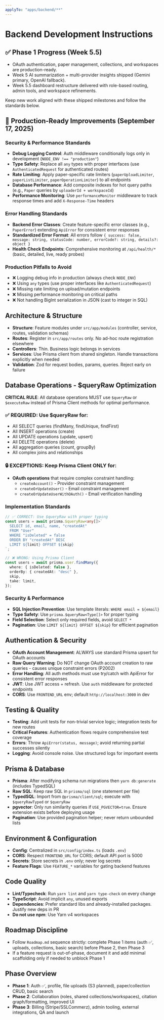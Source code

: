 ```yaml
---
applyTo: "apps/backend/**"
---
```


# Backend Development Instructions

## ✅ Phase 1 Progress (Week 5.5)

- OAuth authentication, paper management, collections, and workspaces are production-ready.
- Week 5 AI summarization + multi-provider insights shipped (Gemini primary, OpenAI fallback).
- Week 5.5 dashboard restructure delivered with role-based routing, admin tools, and workspace refinements.

Keep new work aligned with these shipped milestones and follow the standards below.

## 🚀 Production-Ready Improvements (September 17, 2025)

### Security & Performance Standards

- **Debug Logging Control**: Auth middleware conditionally logs only in development (`NODE_ENV !== "production"`)
- **Type Safety**: Replace all `any` types with proper interfaces (use `AuthenticatedRequest` for authenticated routes)
- **Rate Limiting**: Apply paper-specific rate limiters (`paperUploadLimiter`, `paperListLimiter`, `paperOperationLimiter`) to all endpoints
- **Database Performance**: Add composite indexes for hot query paths (e.g., `Paper` queries by `uploaderId + workspaceId`)
- **Performance Monitoring**: Use `performanceMonitor` middleware to track response times and add `X-Response-Time` headers

### Error Handling Standards

- **Backend Error Classes**: Create feature-specific error classes (e.g., `PaperError`) extending `ApiError` for consistent error responses
- **Standardized Error Format**: All errors follow `{ success: false, message: string, statusCode: number, errorCode?: string, details?: object }`
- **Health Check Endpoints**: Comprehensive monitoring at `/api/health/*` (basic, detailed, live, ready probes)

### Production Pitfalls to Avoid

- ❌ Logging debug info in production (always check `NODE_ENV`)
- ❌ Using `any` types (use proper interfaces like `AuthenticatedRequest`)
- ❌ Missing rate limiting on upload/mutation endpoints
- ❌ Missing performance monitoring on critical paths
- ❌ Not handling BigInt serialization in JSON (cast to integer in SQL)

## Architecture & Structure

- **Structure**: Feature modules under `src/app/modules` (controller, service, routes, validation schemas)
- **Routes**: Register in `src/app/routes` only. No ad-hoc route registration elsewhere
- **Controllers**: Thin. Business logic belongs in services
- **Services**: Use Prisma client from shared singleton. Handle transactions explicitly when needed
- **Validation**: Zod for request bodies, params, queries. Reject early on failure

## Database Operations - $queryRaw Optimization

**CRITICAL RULE**: All database operations MUST use `$queryRaw` or `$executeRaw` instead of Prisma Client methods for optimal performance.

### ✅ REQUIRED: Use $queryRaw for:

- All SELECT queries (findMany, findUnique, findFirst)
- All INSERT operations (create)
- All UPDATE operations (update, upsert)
- All DELETE operations (delete)
- All aggregation queries (count, groupBy)
- All complex joins and relationships

### 🔒 EXCEPTIONS: Keep Prisma Client ONLY for:

- **OAuth operations** that require complex constraint handling:
  - `createAccount()` - Provider constraint management
  - `createOrUpdateUser()` - Email constraint management
  - `createOrUpdateUserWithOAuth()` - Email verification handling

### Implementation Standards

```typescript
// ✅ CORRECT: Use $queryRaw with proper typing
const users = await prisma.$queryRaw<any[]>`
  SELECT id, email, name, "createdAt"
  FROM "User"
  WHERE "isDeleted" = false
  ORDER BY "createdAt" DESC
  LIMIT ${limit} OFFSET ${skip}
`;

// ❌ WRONG: Using Prisma Client
const users = await prisma.user.findMany({
  where: { isDeleted: false },
  orderBy: { createdAt: "desc" },
  skip,
  take: limit,
});
```

### Security & Performance

- **SQL Injection Prevention**: Use template literals: `WHERE email = ${email}`
- **Type Safety**: Use `prisma.$queryRaw<Type[]>` for proper typing
- **Field Selection**: Select only required fields, avoid `SELECT *`
- **Pagination**: Use `LIMIT ${limit} OFFSET ${skip}` for efficient pagination

## Authentication & Security

- **OAuth Account Management**: ALWAYS use standard Prisma upsert for OAuth accounts
- **Raw Query Warning**: Do NOT change OAuth account creation to raw queries - causes unique constraint errors (P2002)
- **Error Handling**: All auth methods must use try/catch with ApiError for consistent error responses
- **JWT**: Use JWT access + refresh. Use `auth` middleware for protected endpoints
- **CORS**: Use `FRONTEND_URL` env; default `http://localhost:3000` in dev

## Testing & Quality

- **Testing**: Add unit tests for non-trivial service logic; integration tests for new routes
- **Critical Features**: Authentication flows require comprehensive test coverage
- **Errors**: Throw `ApiError(status, message)`; avoid returning partial successes silently
- **Logging**: Avoid console noise. Use structured logs for important events

## Prisma & Database

- **Prisma**: After modifying schema run migrations then `yarn db:generate` (includes TypedSQL)
- **Raw SQL**: Keep raw SQL in `prisma/sql` (one statement per file)
- **TypedSQL**: Import from `@prisma/client/sql`; execute with `$queryRawTyped` or `$queryRaw`
- **pgvector**: Only run similarity queries if `USE_PGVECTOR=true`. Ensure extension exists before deploying usage
- **Pagination**: Use provided pagination helper; never return unbounded lists

## Environment & Configuration

- **Config**: Centralized in `src/config/index.ts` (loads `.env`)
- **CORS**: Respect `FRONTEND_URL` for CORS; default API port is 5000
- **Secrets**: Store secrets in `.env` only; never log secrets
- **Feature Flags**: Use `FEATURE_*` variables for gating backend features

## Code Quality

- **Lint/Typecheck**: Run `yarn lint` and `yarn type-check` on every change
- **TypeScript**: Avoid implicit `any`, unused exports
- **Dependencies**: Prefer standard libs and already-installed packages. Justify new deps in PR
- **Do not use npm**: Use Yarn v4 workspaces

## Roadmap Discipline

- Follow `Roadmap.md` sequence strictly: complete Phase 1 items (auth ✅, uploads, collections, basic search) before Phase 2, then Phase 3
- If a feature request is out-of-phase, document it and add minimal scaffolding only if needed to unblock Phase 1

## Phase Overview

- **Phase 1**: Auth ✅, profile, file uploads (S3 planned), paper/collection CRUD, basic search
- **Phase 2**: Collaboration (roles, shared collections/workspaces), citation graph/formatting, improved UI
- **Phase 3**: Billing (Stripe/SSLCommerz), admin tooling, external integrations, QA and launch
